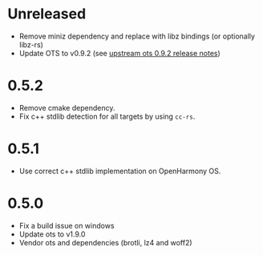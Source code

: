 # Unreleased

- Remove miniz dependency and replace with libz bindings (or optionally libz-rs)
- Update OTS to v0.9.2 (see [upstream ots 0.9.2 release notes])

[upstream ots 0.9.2 release notes]: https://github.com/khaledhosny/ots/releases/tag/v9.2.0

# 0.5.2

- Remove cmake dependency.
- Fix c++ stdlib detection for all targets by using `cc-rs`.

# 0.5.1

- Use correct c++ stdlib implementation on OpenHarmony OS.

# 0.5.0

- Fix a build issue on windows
- Update ots to v1.9.0
- Vendor ots and dependencies (brotli, lz4 and woff2)